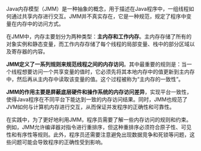 Java内存模型（JMM）是一种抽象的概念，用于描述在Java程序中，一组线程如何通过共享内存进行交互。JMM并不真实存在，它是一种规范，规定了程序中变量在内存中的访问方式。

在JMM中，内存主要划分为两种类型：**主内存和工作内存**。主内存存储了所有的对象实例和静态变量，而工作内存存储了每个线程的局部变量、栈中的部分区域以及寄存器的内容。

**JMM定义了一系列规则来规范线程之间的内存访问**。其中最重要的规则是：当一个线程想要访问一个共享变量的值时，它必须先将其本地内存中的值更新到主内存中，然后再从主内存中读取该变量的值。这个过程被称为“主内存的一致性”。

**JMM的作用主要是屏蔽底层硬件和操作系统的内存访问差异**，实现平台一致性，使得Java程序在不同平台下能达到一致的内存访问结果。同时，JMM也规范了JVM如何与计算机内存进行交互，从而保证并发程序的正确性和可靠性。

在实践中，为了更好地利用JMM，程序员需要了解一些内存访问的规则和约束。例如，JMM允许编译器对指令进行重排序，但这种重排序必须符合原子性、可见性和有序性等规则。此外，程序员还需要注意避免出现数据竞争和死锁等问题，这些问题可能会导致程序的正确性受到影响。


